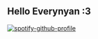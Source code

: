 ## Hello Everynyan :3

<!--
**cupcaitt/cupcaitt** is a ✨ _special_ ✨ repository because its `README.md` (this file) appears on your GitHub profile.

Here are some ideas to get you started:

- 🔭 I’m currently working on ...
- 🌱 I’m currently learning ...
- 👯 I’m looking to collaborate on ...
- 🤔 I’m looking for help with ...
- 💬 Ask me about ...
- 📫 How to reach me: ...
- 😄 Pronouns: ...
- ⚡ Fun fact: ...
-->
[![spotify-github-profile](https://spotify-github-profile.vercel.app/api/view?uid=cg6ue8dvxafljtv32j876zs4x&cover_image=true&theme=natemoo-re&show_offline=false&background_color=121212&interchange=false&bar_color=cba6f7&bar_color_cover=true)](https://spotify-github-profile.vercel.app/api/view?uid=cg6ue8dvxafljtv32j876zs4x&redirect=true)
